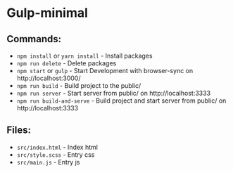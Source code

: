 # Gulp-minimal

## Commands:
* `npm install` or `yarn install` - Install packages
* `npm run delete` - Delete packages
* `npm start` or `gulp` - Start Development with browser-sync on http://localhost:3000/
* `npm run build` - Build project to the public/
* `npm run server` - Start server from public/ on http://localhost:3333
* `npm run build-and-serve` - Build project and start server from public/ on http://localhost:3333

## Files:
* `src/index.html` - Index html
* `src/style.scss` - Entry css
* `src/main.js` - Entry js
